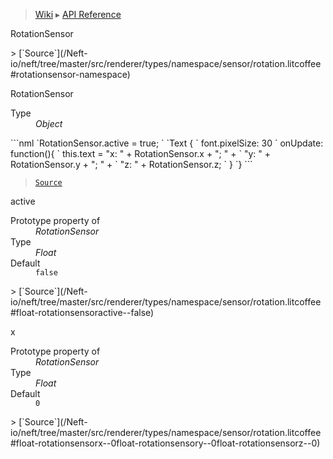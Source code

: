 > [Wiki](Home) ▸ [API Reference](API-Reference)

RotationSensor
<dl></dl>
> [`Source`](/Neft-io/neft/tree/master/src/renderer/types/namespace/sensor/rotation.litcoffee#rotationsensor-namespace)

RotationSensor
<dl><dt>Type</dt><dd><i>Object</i></dd></dl>
```nml
`RotationSensor.active = true;
`
`Text {
`   font.pixelSize: 30
`   onUpdate: function(){
`       this.text = "x: " + RotationSensor.x + "; " +
`           "y: " + RotationSensor.y + "; " +
`           "z: " + RotationSensor.z;
`   }
`}
```

> [`Source`](/Neft-io/neft/tree/master/src/renderer/types/namespace/sensor/rotation.litcoffee#object-rotationsensor)

active
<dl><dt>Prototype property of</dt><dd><i>RotationSensor</i></dd><dt>Type</dt><dd><i>Float</i></dd><dt>Default</dt><dd><code>false</code></dd></dl>
> [`Source`](/Neft-io/neft/tree/master/src/renderer/types/namespace/sensor/rotation.litcoffee#float-rotationsensoractive--false)

x
<dl><dt>Prototype property of</dt><dd><i>RotationSensor</i></dd><dt>Type</dt><dd><i>Float</i></dd><dt>Default</dt><dd><code>0</code></dd></dl>
> [`Source`](/Neft-io/neft/tree/master/src/renderer/types/namespace/sensor/rotation.litcoffee#float-rotationsensorx--0float-rotationsensory--0float-rotationsensorz--0)


